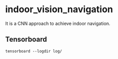 # indoor_vision_navigation
It is a CNN approach to achieve indoor navigation.

## Tensorboard
```
tensorboard --logdir log/
```

